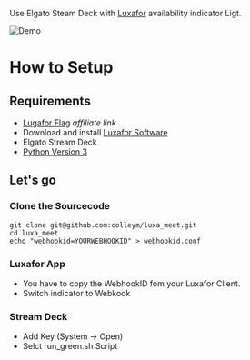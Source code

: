 Use Elgato Steam Deck with [Luxafor](https://luxafor.com) availability indicator Ligt. 

![Demo](assets/luxafor-streamdeck-demo.gif)


# How to Setup

## Requirements

* [Lugafor Flag](https://luxafor.com/?hello=35&campaign=github_luxa_meet) *affiliate link*
* Download and install [Luxafor Software](https://luxafor.com/download) 
* Elgato Stream Deck
* [Python Version 3](https://wiki.python.org/moin/BeginnersGuide/Download)

## Let's go

### Clone the Sourcecode

```
git clone git@github.com:colleym/luxa_meet.git
cd luxa_meet
echo "webhookid=YOURWEBHOOKID" > webhookid.conf
```

### Luxafor App
* You have to copy the WebhookID fom your Luxafor Client.
* Switch indicator to Webkook

### Stream Deck
* Add Key (System -> Open) 
* Selct run_green.sh Script